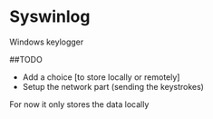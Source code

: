# Syswinlog
Windows keylogger

##TODO
* Add a choice [to store locally or remotely]
* Setup the network part (sending the keystrokes)

For now it only stores the data locally

